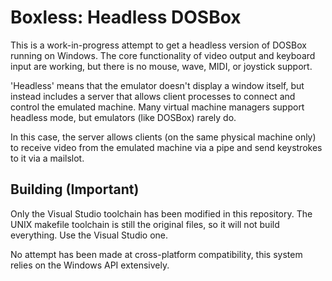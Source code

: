 # Boxless: Headless DOSBox

This is a work-in-progress attempt to get a headless version of DOSBox running on Windows. The core functionality of video output and keyboard input are working, but there is no mouse, wave, MIDI,  or joystick support.

'Headless' means that the emulator doesn't display a window itself, but instead includes a server that allows client processes to connect and control the emulated machine. Many virtual machine managers support headless mode, but emulators (like DOSBox) rarely do.

In this case, the server allows clients (on the same physical machine only) to receive video from the emulated machine via a pipe and send keystrokes to it via a mailslot. 

## Building (Important)
Only the Visual Studio toolchain has been modified in this repository. The UNIX makefile toolchain is still the original files, so it will not build everything. Use the Visual Studio one.

No attempt has been made at cross-platform compatibility, this system relies on the Windows API extensively.